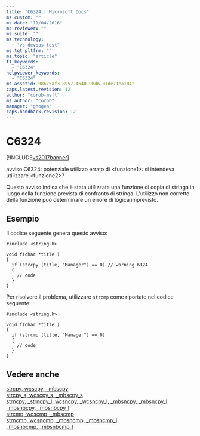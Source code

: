 ```yaml
---
title: "C6324 | Microsoft Docs"
ms.custom: ""
ms.date: "11/04/2016"
ms.reviewer: ""
ms.suite: ""
ms.technology: 
  - "vs-devops-test"
ms.tgt_pltfrm: ""
ms.topic: "article"
f1_keywords: 
  - "C6324"
helpviewer_keywords: 
  - "C6324"
ms.assetid: 08675af3-8957-4640-9bd6-01de71ea1042
caps.latest.revision: 12
author: "corob-msft"
ms.author: "corob"
manager: "ghogen"
caps.handback.revision: 12
---
```

# C6324
[!INCLUDE[vs2017banner](../code-quality/includes/vs2017banner.md)]

avviso C6324: potenziale utilizzo errato di \<funzione1\>: si intendeva utilizzare \<funzione2\>?  
  
 Questo avviso indica che è stata utilizzata una funzione di copia di stringa in luogo della funzione prevista di confronto di stringa.  L'utilizzo non corretto della funzione può determinare un errore di logica imprevisto.  
  
## Esempio  
 Il codice seguente genera questo avviso:  
  
```  
#include <string.h>  
  
void f(char *title )  
{  
  if (strcpy (title, "Manager") == 0) // warning 6324  
  {  
    // code  
  }  
}  
```  
  
 Per risolvere il problema, utilizzare `strcmp` come riportato nel codice seguente:  
  
```  
#include <string.h>  
  
void f(char *title )  
{  
  if (strcmp (title, "Manager") == 0)   
  {  
    // code  
  }  
}  
```  
  
## Vedere anche  
 [strcpy, wcscpy, \_mbscpy](/visual-cpp/c-runtime-library/reference/strcpy-wcscpy-mbscpy)   
 [strcpy\_s, wcscpy\_s, \_mbscpy\_s](/visual-cpp/c-runtime-library/reference/strcpy-s-wcscpy-s-mbscpy-s)   
 [strncpy, \_strncpy\_l, wcsncpy, \_wcsncpy\_l, \_mbsncpy, \_mbsncpy\_l](/visual-cpp/c-runtime-library/reference/strncpy-strncpy-l-wcsncpy-wcsncpy-l-mbsncpy-mbsncpy-l)   
 [\_mbsnbcpy, \_mbsnbcpy\_l](/visual-cpp/c-runtime-library/reference/mbsnbcpy-mbsnbcpy-l)   
 [strcmp, wcscmp, \_mbscmp](/visual-cpp/c-runtime-library/reference/strcmp-wcscmp-mbscmp)   
 [strncmp, wcsncmp, \_mbsncmp, \_mbsncmp\_l](/visual-cpp/c-runtime-library/reference/strncmp-wcsncmp-mbsncmp-mbsncmp-l)   
 [\_mbsnbcmp, \_mbsnbcmp\_l](/visual-cpp/c-runtime-library/reference/mbsnbcmp-mbsnbcmp-l)
